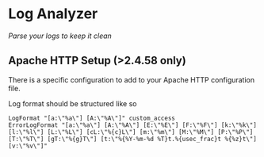 # Log Analyzer

*Parse your logs to keep it clean*

## Apache HTTP Setup (>2.4.58 only)

There is a specific configuration to add to your Apache HTTP configuration file.

Log format should be structured like so
```
LogFormat "[a:\"%a\"] [A:\"%A\"]" custom_access
ErrorLogFormat "[a:\"%a\"] [A:\"%A\"] [E:\"%E\"] [F:\"%F\"] [k:\"%k\"] [l:\"%l\"] [L:\"%L\"] [cL:\"%{c}L\"] [m:\"%m\"] [M:\"%M\"] [P:\"%P\"] [T:\"%T\"] [gT:\"%{g}T\"] [t:\"%{%Y-%m-%d %T}t.%{usec_frac}t %{%z}t\"] [v:\"%v\"]"
```